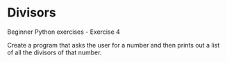# Divisors
Beginner Python exercises - Exercise 4

Create a program that asks the user for a number and then prints out a list of all the divisors of that number. 
